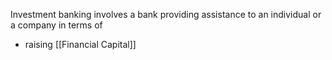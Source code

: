 Investment banking involves a bank providing assistance to an individual or a company in terms of

- raising [[Financial Capital]] 